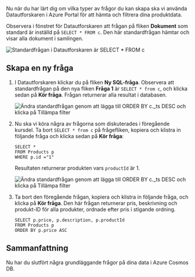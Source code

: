 Nu när du har lärt dig om vilka typer av frågor du kan skapa ska vi använda Datautforskaren i Azure Portal för att hämta och filtrera dina produktdata.

Observera i fönstret för Datautforskaren att frågan på fliken **Dokument** som standard är inställd på `SELECT * FROM c`. Den här standardfrågan hämtar och visar alla dokument i samlingen.

![Standardfrågan i Datautforskaren är SELECT * FROM c](../media-draft/5-azure-cosmosdb-data-explorer-query.png)

## <a name="create-a-new-query"></a>Skapa en ny fråga

1. I Datautforskaren klickar du på fliken **Ny SQL-fråga**. Observera att standardfrågan på den nya fliken **Fråga 1** är `SELECT * from c`, och klicka sedan på **Kör fråga**. Frågan returnerar alla resultat i databasen.

    ![Ändra standardfrågan genom att lägga till ORDER BY c._ts DESC och klicka på Tillämpa filter](../media-draft/5-azure-cosmosdb-data-explorer-edit-query.png)

2. Nu ska vi köra några av frågorna som diskuterades i föregående kursdel. Ta bort `SELECT * from c` på frågefliken, kopiera och klistra in följande fråga och klicka sedan på **Kör fråga**:

    ```
    SELECT *
    FROM Products p
    WHERE p.id ="1"
    ```

    Resultaten returnerar produkten vars `productId` är 1.

    ![Ändra standardfrågan genom att lägga till ORDER BY c._ts DESC och klicka på Tillämpa filter](../media-draft/5-azure-cosmosdb-data-explorer-query-by-id.png)

3. Ta bort den föregående frågan, kopiera och klistra in följande fråga, och klicka på **Kör fråga**. Den här frågan returnerar pris, beskrivning och produkt-ID för alla produkter, ordnade efter pris i stigande ordning.
 
    ```
    SELECT p.price, p.description, p.productId
    FROM Products p
    ORDER BY p.price ASC
    ```

## <a name="summary"></a>Sammanfattning

Nu har du slutfört några grundläggande frågor på dina data i Azure Cosmos DB. 